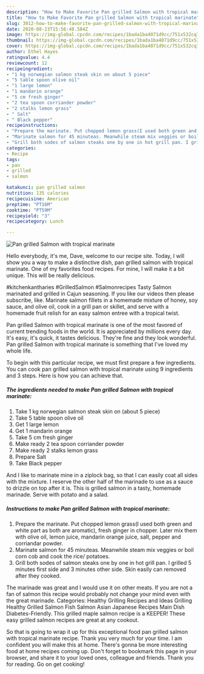 ```yaml
---
description: "How to Make Favorite Pan grilled Salmon with tropical marinate"
title: "How to Make Favorite Pan grilled Salmon with tropical marinate"
slug: 3012-how-to-make-favorite-pan-grilled-salmon-with-tropical-marinate
date: 2020-08-23T15:56:48.584Z
image: https://img-global.cpcdn.com/recipes/1bada1ba4071d9cc/751x532cq70/pan-grilled-salmon-with-tropical-marinate-recipe-main-photo.jpg
thumbnail: https://img-global.cpcdn.com/recipes/1bada1ba4071d9cc/751x532cq70/pan-grilled-salmon-with-tropical-marinate-recipe-main-photo.jpg
cover: https://img-global.cpcdn.com/recipes/1bada1ba4071d9cc/751x532cq70/pan-grilled-salmon-with-tropical-marinate-recipe-main-photo.jpg
author: Ethel Hayes
ratingvalue: 4.4
reviewcount: 12
recipeingredient:
- "1 kg norwegian salmon steak skin on about 5 piece"
- "5 table spoon olive oil"
- "1 large lemon"
- "1 mandarin orange"
- "5 cm fresh ginger"
- "2 tea spoon corriander powder"
- "2 stalks lemon grass"
- " Salt"
- " Black pepper"
recipeinstructions:
- "Prepare the marinate. Put chopped lemon grass(I used both green and white part as both are aromatic), fresh ginger in chopper. Later mix them with olive oil, lemon juice, mandarin orange juice, salt, pepper and corriandar powder."
- "Marinate salmon for 45 minuteas. Meanwhile steam mix veggies or boil corn cob and cook the rice/ potatoes."
- "Grill both sodes of salmon steaks one by one in hot grill pan. I grilled 5 minutes first side and 3 minutes other side. Skin easily can removed after they cooked."
categories:
- Recipe
tags:
- pan
- grilled
- salmon

katakunci: pan grilled salmon 
nutrition: 135 calories
recipecuisine: American
preptime: "PT16M"
cooktime: "PT59M"
recipeyield: "3"
recipecategory: Lunch

---
```



![Pan grilled Salmon with tropical marinate](https://img-global.cpcdn.com/recipes/1bada1ba4071d9cc/751x532cq70/pan-grilled-salmon-with-tropical-marinate-recipe-main-photo.jpg)

Hello everybody, it's me, Dave, welcome to our recipe site. Today, I will show you a way to make a distinctive dish, pan grilled salmon with tropical marinate. One of my favorites food recipes. For mine, I will make it a bit unique. This will be really delicious.

#kitchenkantharies #GrilledSalmon #Salmonrecipes Tasty Salmon marinated and grilled in Cajun seasoning. If you like our videos then please subscribe, like. Marinate salmon fillets in a homemade mixture of honey, soy sauce, and olive oil, cook in a grill pan or skillet, and serve with a homemade fruit relish for an easy salmon entree with a tropical twist.

Pan grilled Salmon with tropical marinate is one of the most favored of current trending foods in the world. It is appreciated by millions every day. It's easy, it's quick, it tastes delicious. They're fine and they look wonderful. Pan grilled Salmon with tropical marinate is something that I've loved my whole life.


To begin with this particular recipe, we must first prepare a few ingredients. You can cook pan grilled salmon with tropical marinate using 9 ingredients and 3 steps. Here is how you can achieve that.

<!--inarticleads1-->

##### The ingredients needed to make Pan grilled Salmon with tropical marinate:

1. Take 1 kg norwegian salmon steak skin on (about 5 piece)
1. Take 5 table spoon olive oil
1. Get 1 large lemon
1. Get 1 mandarin orange
1. Take 5 cm fresh ginger
1. Make ready 2 tea spoon corriander powder
1. Make ready 2 stalks lemon grass
1. Prepare  Salt
1. Take  Black pepper


And I like to marinate mine in a ziplock bag, so that I can easily coat all sides with the mixture. I reserve the other half of the marinade to use as a sauce to drizzle on top after it is. This is grilled salmon in a tasty, homemade marinade. Serve with potato and a salad. 

<!--inarticleads2-->

##### Instructions to make Pan grilled Salmon with tropical marinate:

1. Prepare the marinate. Put chopped lemon grass(I used both green and white part as both are aromatic), fresh ginger in chopper. Later mix them with olive oil, lemon juice, mandarin orange juice, salt, pepper and corriandar powder.
1. Marinate salmon for 45 minuteas. Meanwhile steam mix veggies or boil corn cob and cook the rice/ potatoes.
1. Grill both sodes of salmon steaks one by one in hot grill pan. I grilled 5 minutes first side and 3 minutes other side. Skin easily can removed after they cooked.


The marinade was great and I would use it on other meats. If you are not a fan of salmon this recipe would probably not change your mind even with the great marinade. Categories: Healthy Grilling Recipes and Ideas Grilling Healthy Grilled Salmon Fish Salmon Asian Japanese Recipes Main Dish Diabetes-Friendly. This grilled maple salmon recipe is a KEEPER! These easy grilled salmon recipes are great at any cookout. 

So that is going to wrap it up for this exceptional food pan grilled salmon with tropical marinate recipe. Thank you very much for your time. I am confident you will make this at home. There's gonna be more interesting food at home recipes coming up. Don't forget to bookmark this page in your browser, and share it to your loved ones, colleague and friends. Thank you for reading. Go on get cooking!
